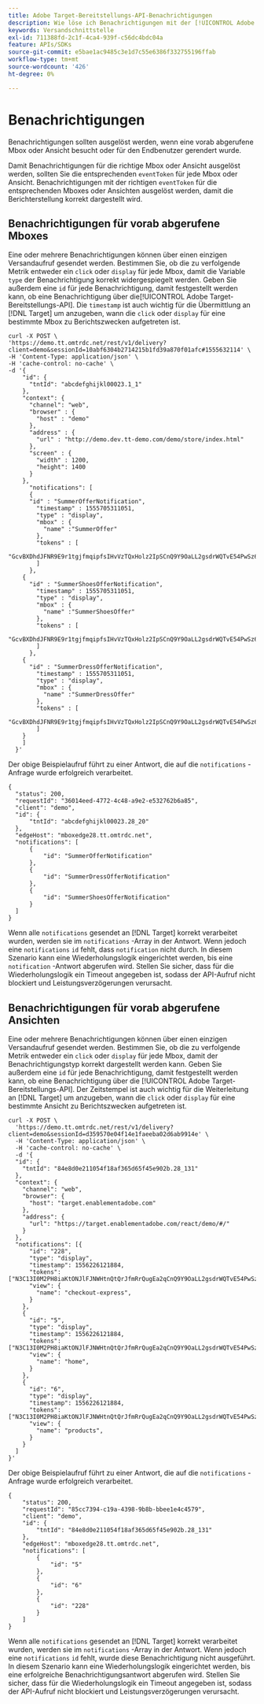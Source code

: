 ```yaml
---
title: Adobe Target-Bereitstellungs-API-Benachrichtigungen
description: Wie löse ich Benachrichtigungen mit der [!UICONTROL Adobe Target-Bereitstellungs-API]?
keywords: Versandschnittstelle
exl-id: 711388fd-2c1f-4ca4-939f-c56dc4bdc04a
feature: APIs/SDKs
source-git-commit: e5bae1ac9485c3e1d7c55e6386f332755196ffab
workflow-type: tm+mt
source-wordcount: '426'
ht-degree: 0%

---
```


#  Benachrichtigungen 

Benachrichtigungen sollten ausgelöst werden, wenn eine vorab abgerufene Mbox oder Ansicht besucht oder für den Endbenutzer gerendert wurde.

Damit Benachrichtigungen für die richtige Mbox oder Ansicht ausgelöst werden, sollten Sie die entsprechenden `eventToken` für jede Mbox oder Ansicht. Benachrichtigungen mit der richtigen `eventToken` für die entsprechenden Mboxes oder Ansichten ausgelöst werden, damit die Berichterstellung korrekt dargestellt wird.

## Benachrichtigungen für vorab abgerufene Mboxes

Eine oder mehrere Benachrichtigungen können über einen einzigen Versandaufruf gesendet werden. Bestimmen Sie, ob die zu verfolgende Metrik entweder ein `click` oder `display` für jede Mbox, damit die Variable `type` der Benachrichtigung korrekt widergespiegelt werden. Geben Sie außerdem eine `id` für jede Benachrichtigung, damit festgestellt werden kann, ob eine Benachrichtigung über die[!UICONTROL  Adobe Target-Bereitstellungs-API]. Die `timestamp` ist auch wichtig für die Übermittlung an [!DNL Target] um anzugeben, wann die `click` oder `display` für eine bestimmte Mbox zu Berichtszwecken aufgetreten ist.

```
curl -X POST \
'https://demo.tt.omtrdc.net/rest/v1/delivery?client=demo&sessionId=10abf6304b2714215b1fd39a870f01afc#1555632114' \
-H 'Content-Type: application/json' \
-H 'cache-control: no-cache' \
-d '{
    "id": {
      "tntId": "abcdefghijkl00023.1_1"
    },
    "context": {
      "channel": "web",
      "browser" : {
        "host" : "demo"
      },
      "address" : {
        "url" : "http://demo.dev.tt-demo.com/demo/store/index.html"
      },
      "screen" : {
        "width" : 1200,
        "height": 1400
      }
    },
      "notifications": [
      {
      "id" : "SummerOfferNotification",
        "timestamp" : 1555705311051,
        "type" : "display",
        "mbox" : {
          "name" :"SummerOffer"   
        },
        "tokens" : [
          "GcvBXDhdJFNR9E9r1tgjfmqipfsIHvVzTQxHolz2IpSCnQ9Y9OaLL2gsdrWQTvE54PwSz67rmXWmSnkXpSSS2Q"
        ]
      },
    {
      "id" : "SummerShoesOfferNotification",
        "timestamp" : 1555705311051,
        "type" : "display",
        "mbox" : {
          "name" :"SummerShoesOffer"   
        },
        "tokens" : [
          "GcvBXDhdJFNR9E9r1tgjfmqipfsIHvVzTQxHolz2IpSCnQ9Y9OaLL2gsdrWQTvE54PwSz67rmXWmSnkXpSSS2Q"
        ]
      },
    {
      "id" : "SummerDressOfferNotification",
        "timestamp" : 1555705311051,
        "type" : "display",
        "mbox" : {
          "name" :"SummerDressOffer"   
        },
        "tokens" : [
          "GcvBXDhdJFNR9E9r1tgjfmqipfsIHvVzTQxHolz2IpSCnQ9Y9OaLL2gsdrWQTvE54PwSz67rmXWmSnkXpSSS2Q"
        ]
    } 
    ]
  }'
```

Der obige Beispielaufruf führt zu einer Antwort, die auf die `notifications` -Anfrage wurde erfolgreich verarbeitet.

```
{
  "status": 200,
  "requestId": "36014eed-4772-4c48-a9e2-e532762b6a85",
  "client": "demo",
  "id": {
      "tntId": "abcdefghijkl00023.28_20"
  },
  "edgeHost": "mboxedge28.tt.omtrdc.net",
  "notifications": [
      {
          "id": "SummerOfferNotification"
      },
      {
          "id": "SummerDressOfferNotification"
      },
      {
          "id": "SummerShoesOfferNotification"
      }
  ]
}
```

Wenn alle `notifications` gesendet an [!DNL Target] korrekt verarbeitet wurden, werden sie im `notifications` -Array in der Antwort. Wenn jedoch eine `notifications` `id` fehlt, dass `notification` nicht durch. In diesem Szenario kann eine Wiederholungslogik eingerichtet werden, bis eine `notification` -Antwort abgerufen wird. Stellen Sie sicher, dass für die Wiederholungslogik ein Timeout angegeben ist, sodass der API-Aufruf nicht blockiert und Leistungsverzögerungen verursacht.

## Benachrichtigungen für vorab abgerufene Ansichten

Eine oder mehrere Benachrichtigungen können über einen einzigen Versandaufruf gesendet werden. Bestimmen Sie, ob die zu verfolgende Metrik entweder ein `click` oder `display` für jede Mbox, damit der Benachrichtigungstyp korrekt dargestellt werden kann. Geben Sie außerdem eine `id` für jede Benachrichtigung, damit festgestellt werden kann, ob eine Benachrichtigung über die [!UICONTROL Adobe Target-Bereitstellungs-API]. Der Zeitstempel ist auch wichtig für die Weiterleitung an [!DNL Target] um anzugeben, wann die `click` oder `display` für eine bestimmte Ansicht zu Berichtszwecken aufgetreten ist.

```
curl -X POST \
  'https://demo.tt.omtrdc.net/rest/v1/delivery?client=demo&sessionId=d359570e04f14e1faeeba02d6ab9914e' \
  -H 'Content-Type: application/json' \
  -H 'cache-control: no-cache' \
  -d '{
  "id": {
    "tntId": "84e8d0e211054f18af365d65f45e902b.28_131"
  },
  "context": {
    "channel": "web",
    "browser": {
      "host": "target.enablementadobe.com"
    },
    "address": {
      "url": "https://target.enablementadobe.com/react/demo/#/"
    }
  },
  "notifications": [{
      "id": "228",
      "type": "display",
      "timestamp": 1556226121884,
      "tokens": ["N3C13I0M2PH8iaKtONJlFJNWHtnQtQrJfmRrQugEa2qCnQ9Y9OaLL2gsdrWQTvE54PwSz67rmXWmSnkXpSSS2Q=="],
      "view": {
        "name": "checkout-express",
      }
    },
    {
      "id": "5",
      "type": "display",
      "timestamp": 1556226121884,
      "tokens": ["N3C13I0M2PH8iaKtONJlFJNWHtnQtQrJfmRrQugEa2qCnQ9Y9OaLL2gsdrWQTvE54PwSz67rmXWmSnkXpSSS2Q=="],
      "view": {
        "name": "home",
      }
    },
    {
      "id": "6",
      "type": "display",
      "timestamp": 1556226121884,
      "tokens": ["N3C13I0M2PH8iaKtONJlFJNWHtnQtQrJfmRrQugEa2qCnQ9Y9OaLL2gsdrWQTvE54PwSz67rmXWmSnkXpSSS2Q=="],
      "view": {
        "name": "products",
      }
    }
  ]
}'
```

Der obige Beispielaufruf führt zu einer Antwort, die auf die `notifications` -Anfrage wurde erfolgreich verarbeitet.

```
{
    "status": 200,
    "requestId": "85cc7394-c19a-4398-9b8b-bbee1e4c4579",
    "client": "demo",
    "id": {
        "tntId": "84e8d0e211054f18af365d65f45e902b.28_131"
    },
    "edgeHost": "mboxedge28.tt.omtrdc.net",
    "notifications": [
        {
            "id": "5"
        },
        {
            "id": "6"
        },
        {
            "id": "228"
        }
    ]
}
```

Wenn alle `notifications` gesendet an  [!DNL Target] korrekt verarbeitet wurden, werden sie im `notifications` -Array in der Antwort. Wenn jedoch eine `notifications` `id` fehlt, wurde diese Benachrichtigung nicht ausgeführt. In diesem Szenario kann eine Wiederholungslogik eingerichtet werden, bis eine erfolgreiche Benachrichtigungsantwort abgerufen wird. Stellen Sie sicher, dass für die Wiederholungslogik ein Timeout angegeben ist, sodass der API-Aufruf nicht blockiert und Leistungsverzögerungen verursacht.
